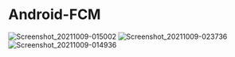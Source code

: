 # Android-FCM
![Screenshot_20211009-015002](https://user-images.githubusercontent.com/86973880/136625188-69c6b2f7-3463-4026-8eda-9787ad3414cd.jpg)
![Screenshot_20211009-023736](https://user-images.githubusercontent.com/86973880/136625191-96ae46ae-5596-4bfa-8f85-0dd24188a098.jpg)
![Screenshot_20211009-014936](https://user-images.githubusercontent.com/86973880/136625192-259ae272-5bf7-41ce-a60b-feadd8b9fd71.jpg)
